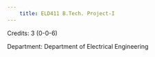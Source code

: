 ```yaml
---
    title: ELD411 B.Tech. Project-I
---
```

Credits: 3 (0-0-6)

Department: Department of Electrical Engineering

